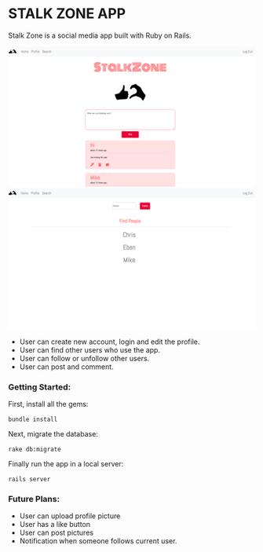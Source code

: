 # STALK ZONE APP

Stalk Zone is a social media app built with Ruby on Rails.

<img src="/Stalk Zone Demo 1.png" /> 
<img src="/Stalk Zone Demo 2.png" />

- User can create new account, login and edit the profile.
- User can find other users who use the app.
- User can follow or unfollow other users.
- User can post and comment.

### Getting Started:
First, install all the gems:
```
bundle install
```
Next, migrate the database:
```
rake db:migrate
```

Finally run the app in a local server:
```
rails server
```

### Future Plans:
- User can upload profile picture
- User has a like button
- User can post pictures
- Notification when someone follows current user.
